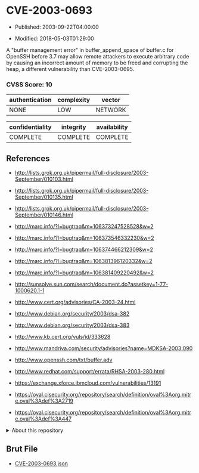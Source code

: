 # CVE-2003-0693

- Published: 2003-09-22T04:00:00

- Modified: 2018-05-03T01:29:00

A "buffer management error" in buffer_append_space of buffer.c for OpenSSH before 3.7 may allow remote attackers to execute arbitrary code by causing an incorrect amount of memory to be freed and corrupting the heap, a different vulnerability than CVE-2003-0695.

### CVSS Score: **10**

| authentication | complexity | vector |
| --- | --- | --- |
| NONE | LOW | NETWORK |

| confidentiality | integrity | availability |
| --- | --- | --- |
| COMPLETE | COMPLETE | COMPLETE |

## References

* http://lists.grok.org.uk/pipermail/full-disclosure/2003-September/010103.html

* http://lists.grok.org.uk/pipermail/full-disclosure/2003-September/010135.html

* http://lists.grok.org.uk/pipermail/full-disclosure/2003-September/010146.html

* http://marc.info/?l=bugtraq&m=106373247528528&w=2

* http://marc.info/?l=bugtraq&m=106373546332230&w=2

* http://marc.info/?l=bugtraq&m=106374466212309&w=2

* http://marc.info/?l=bugtraq&m=106381396120332&w=2

* http://marc.info/?l=bugtraq&m=106381409220492&w=2

* http://sunsolve.sun.com/search/document.do?assetkey=1-77-1000620.1-1

* http://www.cert.org/advisories/CA-2003-24.html

* http://www.debian.org/security/2003/dsa-382

* http://www.debian.org/security/2003/dsa-383

* http://www.kb.cert.org/vuls/id/333628

* http://www.mandriva.com/security/advisories?name=MDKSA-2003:090

* http://www.openssh.com/txt/buffer.adv

* http://www.redhat.com/support/errata/RHSA-2003-280.html

* https://exchange.xforce.ibmcloud.com/vulnerabilities/13191

* https://oval.cisecurity.org/repository/search/definition/oval%3Aorg.mitre.oval%3Adef%3A2719

* https://oval.cisecurity.org/repository/search/definition/oval%3Aorg.mitre.oval%3Adef%3A447

<details>
<summary>About this repository</summary> 

  This repository is part of the project [Live Hack CVE](https://github.com/Live-Hack-CVE). Main website can be found [www.live-hack.org](https://www.live-hack.org) 
  
  Made by [Sn0wAlice](https://github.com/Sn0wAlice) for the people that care about security and need to have a feed of the latest CVEs. Hope you enjoy it, don't forget to star the repo and follow me on [Twitter](https://twitter.com/Sn0wAlice) and [Github](https://github.com/Sn0wAlice). And that is my [personnal website](https://www.alice-snow.me/)

  - [Home Page](https://github.com/Live-Hack-CVE)
  - [Framework](https://github.com/Live-Hack-CVE/cve-framework)
  - [CVE database](https://github.com/Live-Hack-CVE/full_database)
  - [Changelog](https://github.com/Live-Hack-CVE/Changelog)
</details>

## Brut File

* [CVE-2003-0693.json](https://raw.githubusercontent.com/Live-Hack-CVE/full_database/main/cves/2003/CVE-2003-0693.json)

